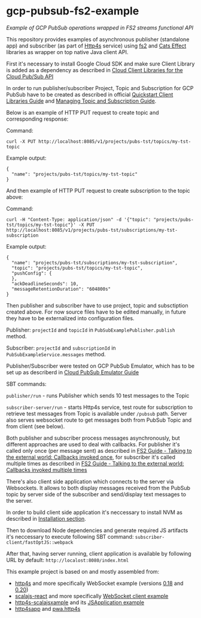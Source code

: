 # gcp-pubsub-fs2-example
*Example of GCP PubSub operations wrapped in FS2 streams functional API*

This repository provides examples of asynchronous publisher (standalone app) and subscriber (as part of [Http4s](https://http4s.org) service) using [fs2](http://fs2.io) and [Cats Effect](https://typelevel.org/cats-effect/) libraries as wrapper on top native Java client API.  

First it's necessary to install Google Cloud SDK and make sure Client Library is added as a dependency as described in [Cloud Client Libraries for the Cloud Pub/Sub API](https://cloud.google.com/pubsub/docs/reference/libraries)

In order to run publisher/subscriber Project, Topic and Subscription for GCP PubSub have to be created as described in official [Quickstart Client Libraries Guide](https://cloud.google.com/pubsub/docs/quickstart-client-libraries) and [Managing Topic and Subscription Guide](https://cloud.google.com/pubsub/docs/admin#pubsub-list-topics-protocol).

Below is an example of HTTP PUT request to create topic and corresponding response:

Command:
```
curl -X PUT http://localhost:8085/v1/projects/pubs-tst/topics/my-tst-topic
```

Example output:
```
{
  "name": "projects/pubs-tst/topics/my-tst-topic"
}
```

And then example of HTTP PUT request to create subscription to the topic above:

Command:
```
curl -H "Content-Type: application/json" -d '{"topic": "projects/pubs-tst/topics/my-tst-topic"}' -X PUT http://localhost:8085/v1/projects/pubs-tst/subscriptions/my-tst-subscription
```

Example output:
```
{
  "name": "projects/pubs-tst/subscriptions/my-tst-subscription",
  "topic": "projects/pubs-tst/topics/my-tst-topic",
  "pushConfig": {
  },
  "ackDeadlineSeconds": 10,
  "messageRetentionDuration": "604800s"
}
```

Then publisher and subscriber have to use project, topic and subsctiption created above. For now source files have to be edited manually, in future they have to be externalized into configuration files.  

Publisher: `projectId` and `topicId` in `PubSubExamplePublisher.publish` method.

Subscriber: `projectId` and `subscriptionId` in `PubSubExampleService.messages` method.

Publisher/Subscriber were tested on GCP PubSub Emulator, which has to be set up as describerd in [Cloud PubSub Emulator Guide](https://cloud.google.com/pubsub/docs/emulator)

SBT commands:

`publisher/run` - runs Publisher which sends 10 test messages to the Topic

`subscriber-server/run` - starts Http4s service, test route for subscription to retrieve test messages from Topic is available under `/pubsub` path. Server also serves websocket route to get messages both from PubSub Topic and from client (see below).

Both publisher and subscriber process messages asynchronously, but different approaches are used to deal with callbacks. For publisher it's called only once (per message sent) as described in [FS2 Guide - Talking to the external world: Callbacks invoked once](http://fs2.io/guide.html#asynchronous-effects-callbacks-invoked-once), for subscriber it's called multiple times as described in [FS2 Guide - Talking to the external world: Callbacks invoked multiple times](http://fs2.io/guide.html#asynchronous-effects-callbacks-invoked-multiple-times)

There's also client side application which connects to the server via Websockets. It allows to both display messages received from the PubSub topic by server side of the subscriber and send/display text messages to the server.

In order to build client side application it's neccessary to install NVM as described in [Installation section](https://github.com/creationix/nvm#installation).

Then to download Node dependencies and generate required JS artifacts it's neccessary to execute following SBT command:
`subscriber-client/fastOptJS::webpack`

After that, having server running, client application is available by following URL by default: `http://localost:8080/index.html`

This example project is based on and mostly assembled from:

 - [http4s](https://github.com/http4s/http4s) and more specifically WebSocket example (versions [0.18](https://github.com/http4s/http4s/blob/release-0.18.x/examples/blaze/src/main/scala/com/example/http4s/blaze/BlazeWebSocketExample.scala) and [0.20](https://github.com/http4s/http4s/blob/master/examples/blaze/src/main/scala/com/example/http4s/blaze/BlazeWebSocketExample.scala))
 - [scalajs-react](https://github.com/japgolly/scalajs-react) and more specifically [WebSocket client example](https://github.com/japgolly/scalajs-react/blob/master/gh-pages/src/main/scala/ghpages/examples/WebSocketsExample.scala)
 - [http4s-scalajsxample](https://github.com/ChristopherDavenport/http4s-scalajsexample) and its [JSApplication example](https://github.com/ChristopherDavenport/http4s-scalajsexample/blob/master/backend/src/main/scala/org/http4s/scalajsexample/JSApplication.scala)
 - [http4sapp](https://github.com/objektwerks/typelevel/blob/master/src/main/scala/objektwerks/app/Http4sApp.scala) and [pwa.http4s](https://github.com/objektwerks/pwa.http4s)
